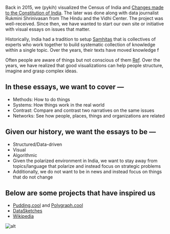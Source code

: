 Back in 2015, we (pykih) visualized the Census of India and [Changes made to the Constitution of India](http://constitution-of-india.pykih.com). The later was done along with data journalist Rukmini Shrinivasan from The Hindu and the Vidhi Center. The project was well-received. Since then, we have wanted to start our own site or initiative with visual essays on issues that matter.

Historically, India had a tradition to setup [Samhitas](https://en.m.wikipedia.org/wiki/Samhita#Post-Vedic_Samhitas) that is collectives of experts who work together to build systematic collection of knowledge within a single topic. Over the years, their texts have moved knowledge f





Often people are aware of things but not conscious of them [Ref](https://www.philosophyetc.net/2004/09/analytic-knife.html). Over the years, we have realized that good visualizations can help people structure, imagine and grasp complex ideas.

## In these essays, we want to cover —
* Methods: How to do things
* Systems: How things work in the real world
* Contrast: Compare and contrast two narratives on the same issues
* Networks: See how people, places, things and organizations are related

## Given our history, we want the essays to be —
* Structured/Data-driven
* Visual
* Algorithmic
* Given the polarized environment in India, we want to stay away from topics/language that polarize and instead focus on strategic problems
* Additionally, we do not want to be in news and instead focus on things that do not change

## Below are some projects that have inspired us
 
* [Pudding.cool](https://pudding.cool/) and [Polygraph.cool](http://polygraph.cool/)
* [DataSketches](http://www.datasketch.es/)
* [Wikipedia](https://www.Wikipedia.org)

![alt](https://raw.githubusercontent.com/readsamhita/FYI/master/7923DA20-2913-40A2-9B64-14113ACACFA5.png)
